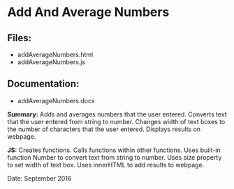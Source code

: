 # Add And Average Numbers

## Files:  
* addAverageNumbers.html
* addAverageNumbers.js

## Documentation:  
* addAverageNumbers.docx

**Summary:** Adds and averages numbers that the user entered. Converts text that the user entered from string to number. Changes width of text boxes to the number of characters that the user entered. Displays results on webpage.

**JS:**  Creates functions. Calls functions within other functions. Uses built-in function Number to convert text from string to number. Uses size property to set width of text box. Uses innerHTML to add results to webpage.

Date: September 2016